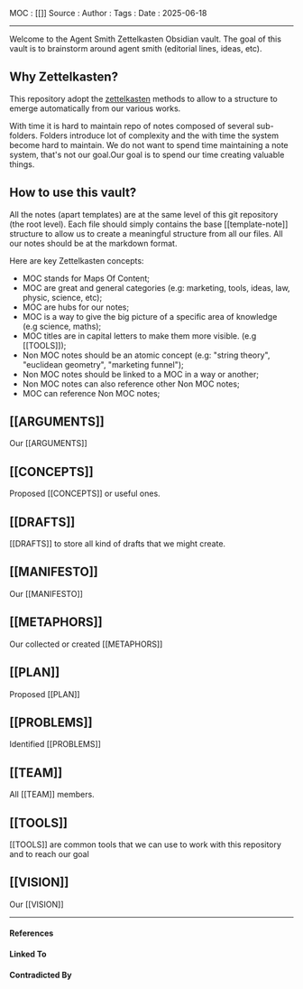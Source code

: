 
MOC : [[]]
Source : 
Author : 
Tags : 
Date : 2025-06-18
***
Welcome to the Agent Smith Zettelkasten Obsidian vault.
The goal of this vault is to brainstorm around agent smith (editorial lines, ideas, etc).

## Why Zettelkasten?

This repository adopt the [zettelkasten](https://en.wikipedia.org/wiki/Zettelkasten) methods to allow to a structure to emerge automatically from our various works.

With time it is hard to maintain repo of notes composed of several sub-folders. Folders introduce lot of complexity and the with time the system become hard to maintain. We do not want to spend time maintaining a note system, that's not our goal.Our goal is to spend our time creating valuable things.

## How to use this vault?

All the notes (apart templates) are at the same level of this git repository (the root level).
Each file should simply contains the base [[template-note]] structure to allow us to create a meaningful structure from all our files. All our notes should be at the markdown format.

Here are key Zettelkasten concepts:
- MOC stands for Maps Of Content;
- MOC are great and general categories (e.g: marketing, tools, ideas, law, physic, science, etc);
- MOC are hubs for our notes;
- MOC is a way to give the big picture of a specific area of knowledge (e.g science, maths);
- MOC titles are in capital letters to make them more visible. (e.g [[TOOLS]]);
- Non MOC notes should be an atomic concept (e.g: "string theory", "euclidean geometry", "marketing funnel");
- Non MOC notes should be linked to a MOC in a way or another;
- Non MOC notes can also reference other Non MOC notes;
- MOC can reference Non MOC notes;

## [[ARGUMENTS]]

Our [[ARGUMENTS]]

## [[CONCEPTS]]

Proposed [[CONCEPTS]] or useful ones.
## [[DRAFTS]]

[[DRAFTS]] to store all kind of drafts that we might create.
## [[MANIFESTO]]

Our [[MANIFESTO]]
## [[METAPHORS]]

Our collected or created [[METAPHORS]]
## [[PLAN]]

Proposed [[PLAN]]

## [[PROBLEMS]]

Identified [[PROBLEMS]]
## [[TEAM]]

All [[TEAM]] members.
## [[TOOLS]]

[[TOOLS]] are common tools that we can use to work with this repository and to reach our goal
## [[VISION]]

Our [[VISION]]
***
#### References

#### Linked To

#### Contradicted By